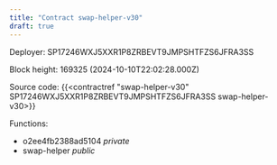 ```yaml
---
title: "Contract swap-helper-v30"
draft: true
---
```

Deployer: SP17246WXJ5XXR1P8ZRBEVT9JMPSHTFZS6JFRA3SS


 



Block height: 169325 (2024-10-10T22:02:28.000Z)

Source code: {{<contractref "swap-helper-v30" SP17246WXJ5XXR1P8ZRBEVT9JMPSHTFZS6JFRA3SS swap-helper-v30>}}

Functions:

* o2ee4fb2388ad5104 _private_
* swap-helper _public_
